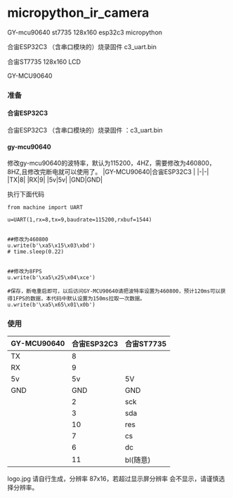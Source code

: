 # micropython_ir_camera
GY-mcu90640 st7735 128x160 esp32c3 micropython 

合宙ESP32C3  （含串口模块的）烧录固件 c3_uart.bin 

合宙ST7735 128x160 LCD  

GY-MCU90640  

### 准备
#### 合宙ESP32C3
合宙ESP32C3  （含串口模块的）烧录固件 ：c3_uart.bin 
#### gy-mcu90640
修改gy-mcu90640的波特率，默认为115200，4HZ，需要修改为460800，8HZ,且修改完断电就可以使用了。
|GY-MCU90640|合宙ESP32C3  |
|-|-|
|TX|8|
|RX|9|
|5v|5v|
|GND|GND|

执行下面代码

```
from machine import UART

u=UART(1,rx=8,tx=9,baudrate=115200,rxbuf=1544)


##修改为460800
u.write(b'\xa5\x15\x03\xbd')
# time.sleep(0.22)


##修改为8FPS
u.write(b'\xa5\x25\x04\xce')

#保存，断电重启即可，以后访问GY-MCU90640请把波特率设置为460800，预计120ms可以获得1FPS的数据，本代码中默认设置为150ms拉取一次数据。
u.write(b'\xa5\x65\x01\x0b')

```


### 使用

|GY-MCU90640|合宙ESP32C3  |合宙ST7735|
|-|-|-|
|TX|8||
|RX|9||
|5v|5v|5V|
|GND|GND|GND|
||2|sck|
||3|sda|
||10|res|
||7|cs|
||6|dc|
||11|bl(随意)|

logo.jpg 请自行生成，分辨率 87x16，若超过显示屏分辨率 会不显示，请谨慎选择分辨率。

